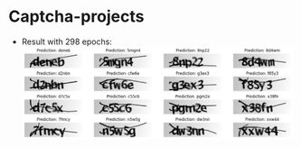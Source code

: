 # Captcha-projects

+ Result with 298 epochs: 
![image](https://github.com/denotevn/Captcha-projects/blob/main/images/result.png)
